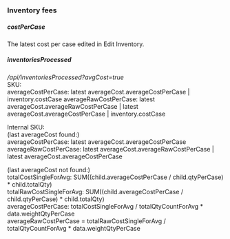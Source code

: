 ### Inventory fees
##### costPerCase
The latest cost per case edited in Edit Inventory. 
##### inventoriesProcessed
*/api/inventoriesProcessed?avgCost=true*  
SKU:  
averageCostPerCase: latest averageCost.averageCostPerCase | inventory.costCase
averageRawCostPerCase: latest averageCost.averageRawCostPerCase | latest averageCost.averageCostPerCase | inventory.costCase

Internal SKU:   
(last averageCost found:)  
averageCostPerCase: latest averageCost.averageCostPerCase
averageRawCostPerCase: latest averageCost.averageRawCostPerCase | latest averageCost.averageCostPerCase

(last averageCost not found:)  
totalCostSingleForAvg: SUM((child.averageCostPerCase / child.qtyPerCase) * child.totalQty)  
totalRawCostSingleForAvg: SUM((child.averageCostPerCase / child.qtyPerCase) * child.totalQty)  
averageCostPerCase: totalCostSingleForAvg / totalQtyCountForAvg * data.weightQtyPerCase  
averageRawCostPerCase = totalRawCostSingleForAvg / totalQtyCountForAvg * data.weightQtyPerCase  

